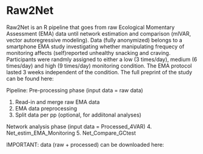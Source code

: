 # Raw2Net
Raw2Net is an R pipeline that goes from raw Ecological Momentary Assessment (EMA) data until network estimation and comparison (mlVAR, vector autoregressive modeling).
Data (fully anonymized) belongs to a  smartphone EMA study investigating whether manipulating frequecy of monitoring  affects (self)reported unhealthy snacking and craving. 
Participants were randmly assigned to either a low (3 times/day), medium (6 times/day) and high (9 times/day) monitoring condition. The EMA protocol lasted 3 weeks independent of the condition.
The full preprint of the study can be found here: 

Pipeline:
Pre-processing phase (input data = raw data)
1. Read-in and merge raw EMA data
2. EMA data preprocessing 
3. Split data per pp (optional, for addiitonal analyses)

Network analysis phase (input data = Processed_4VAR)
4. Net_estim_EMA_Monitoring
5. Net_Compare_GCtest

IMPORTANT: data (raw + processed) can be downloaded here: 
